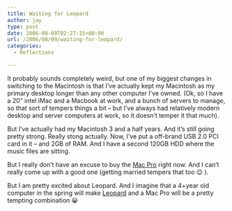 ```yaml
---
title: Waiting for Leopard
author: jay
type: post
date: 2006-08-09T02:27:15+00:00
url: /2006/08/09/waiting-for-leopard/
categories:
  - Reflections

---
```

It probably sounds completely weird, but one of my biggest changes in switching to the Macintosh is that I’ve actually kept my Macintosh as my primary desktop longer than any other computer I’ve owned. (Ok, so I have a 20” intel iMac and a Macbook at work, and a bunch of servers to manage, so that sort of tempers things a bit &#8211; but I’ve always had relatively modern desktop and server computers at work, so it doesn’t temper it that much).

But I’ve actually had my Macintosh 3 and a half years. And it’s still going pretty strong. Really stong actually. Now, I’ve put a off-brand USB 2.0 PCI card in it &#8211; and 2GB of RAM. And I have a second 120GB HDD where the music files are sitting.

But I really don’t have an excuse to buy the [Mac Pro][1] right now. And I can’t really come up with a good one (getting married tempers that too 😉 ).

But I am pretty excited about Leopard. And I imagine that a 4+year old computer in the spring will make [Leopard][2] and a Mac Pro will be a pretty tempting combination 😀

 [1]: http://www.apple.com/macpro/
 [2]: http://www.apple.com/macosx/leopard/